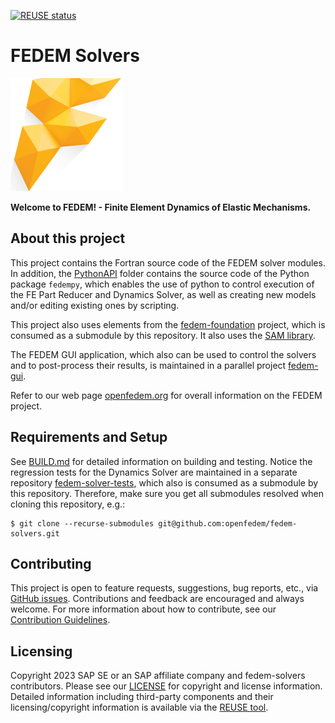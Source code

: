 <!---
  SPDX-FileCopyrightText: 2023 SAP SE

  SPDX-License-Identifier: Apache-2.0

  This file is part of FEDEM - https://openfedem.org
--->

[![REUSE status](https://api.reuse.software/badge/github.com/openfedem/fedem-solvers)](https://api.reuse.software/info/github.com/openfedem/fedem-solvers)

# FEDEM Solvers

![Fedem Logo](https://github.com/openfedem/.github/blob/main/profile/FedemLogo.png "Welcome to FEDEM")

**Welcome to FEDEM! - Finite Element Dynamics of Elastic Mechanisms.**

## About this project

This project contains the Fortran source code of the FEDEM solver modules.
In addition, the [PythonAPI](PythonAPI) folder contains the source code of
the Python package `fedempy`, which enables the use of python to control
execution of the FE Part Reducer and Dynamics Solver,
as well as creating new models and/or editing existing ones by scripting.

This project also uses elements from the
[fedem-foundation](https://github.com/openfedem/fedem-foundation) project,
which is consumed as a submodule by this repository.
It also uses the [SAM library](https://github.com/openfedem/sam-lib).

The FEDEM GUI application, which also can be used to control the solvers
and to post-process their results, is maintained in a parallel project
[fedem-gui](https://github.com/openfedem/fedem-gui).

Refer to our web page [openfedem.org](https://openfedem.org/)
for overall information on the FEDEM project.

## Requirements and Setup

See [BUILD.md](BUILD.md) for detailed information on building and testing.
Notice the regression tests for the Dynamics Solver are maintained in a separate
repository [fedem-solver-tests](https://github.com/openfedem/fedem-solver-tests),
which also is consumed as a submodule by this repository. Therefore,
make sure you get all submodules resolved when cloning this repository, e.g.:

    $ git clone --recurse-submodules git@github.com:openfedem/fedem-solvers.git

## Contributing

This project is open to feature requests, suggestions, bug reports, etc.,
via [GitHub issues](https://github.com/openfedem/fedem-solvers/issues).
Contributions and feedback are encouraged and always welcome.
For more information about how to contribute,
see our [Contribution Guidelines](.github/CONTRIBUTING.md).

## Licensing

Copyright 2023 SAP SE or an SAP affiliate company and fedem-solvers contributors.
Please see our [LICENSE](LICENSE) for copyright and license information.
Detailed information including third-party components and their licensing/copyright information
is available via the [REUSE tool](https://api.reuse.software/info/github.com/openfedem/fedem-solvers).
